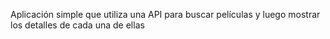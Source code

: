 Aplicación simple que utiliza una API para buscar películas y luego mostrar los detalles de cada una de ellas
